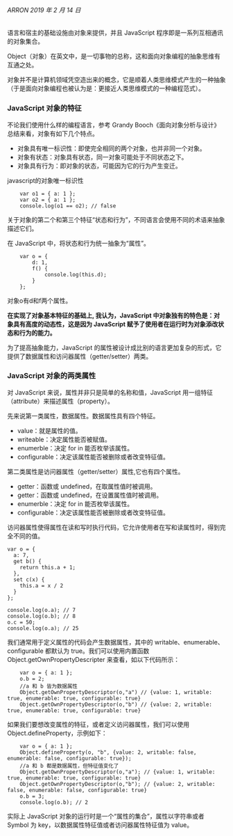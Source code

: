 ###### ARRON 2019 年 2 月 14 日

语言和宿主的基础设施由对象来提供，并且 JavaScript 程序即是一系列互相通讯的对象集合。

Object（对象）在英文中，是一切事物的总称，这和面向对象编程的抽象思维有互通之处。

对象并不是计算机领域凭空造出来的概念，它是顺着人类思维模式产生的一种抽象（于是面向对象编程也被认为是：更接近人类思维模式的一种编程范式）。

### JavaScript 对象的特征

不论我们使用什么样的编程语言，参考 Grandy Booch《面向对象分析与设计》总结来看，对象有如下几个特点。
- 对象具有唯一标识性：即使完全相同的两个对象，也并非同一个对象。
- 对象有状态：对象具有状态，同一对象可能处于不同状态之下。
- 对象具有行为：即对象的状态，可能因为它的行为产生变迁。

javascript的对象唯一标识性
```
    var o1 = { a: 1 };
    var o2 = { a: 1 };
    console.log(o1 == o2); // false
```
关于对象的第二个和第三个特征“状态和行为”，不同语言会使用不同的术语来抽象描述它们。

在 JavaScript 中，将状态和行为统一抽象为“属性”。

```
    var o = { 
        d: 1,
        f() {
            console.log(this.d);
        }    
    };
```
对象o有d和f两个属性。

<strong>在实现了对象基本特征的基础上, 我认为，JavaScript 中对象独有的特色是：对象具有高度的动态性，这是因为 JavaScript 赋予了使用者在运行时为对象添改状态和行为的能力。</strong>

为了提高抽象能力，JavaScript 的属性被设计成比别的语言更加复杂的形式，它提供了数据属性和访问器属性（getter/setter）两类。

### JavaScript 对象的两类属性

对 JavaScript 来说，属性并非只是简单的名称和值，JavaScript 用一组特征（attribute）来描述属性（property）。

先来说第一类属性，数据属性。数据属性具有四个特征。

- value：就是属性的值。
- writeable：决定属性能否被赋值。
- enumerble：决定 for in 能否枚举该属性。
- configurable：决定该属性能否被删除或者改变特征值。

第二类属性是访问器属性（getter/setter）属性,它也有四个属性。
- getter：函数或 undefined，在取属性值时被调用。
- getter：函数或 undefined，在设置属性值时被调用。
- enumerble：决定 for in 能否枚举该属性。
- configurable：决定该属性能否被删除或者改变特征值。

访问器属性使得属性在读和写时执行代码，它允许使用者在写和读属性时，得到完全不同的值。

```
var o = {
  a: 7,
  get b() { 
    return this.a + 1;
  },
  set c(x) {
    this.a = x / 2
  }
};

console.log(o.a); // 7
console.log(o.b); // 8
o.c = 50;
console.log(o.a); // 25
```

我们通常用于定义属性的代码会产生数据属性，其中的 writable、enumerable、configurable 都默认为 true。我们可以使用内置函数 Object.getOwnPropertyDescripter 来查看，如以下代码所示：
```
    var o = { a: 1 };
    o.b = 2;
    //a 和 b 皆为数据属性
    Object.getOwnPropertyDescriptor(o,"a") // {value: 1, writable: true, enumerable: true, configurable: true}
    Object.getOwnPropertyDescriptor(o,"b") // {value: 2, writable: true, enumerable: true, configurable: true}
```
如果我们要想改变属性的特征，或者定义访问器属性，我们可以使用 Object.defineProperty，示例如下：
```
    var o = { a: 1 };
    Object.defineProperty(o, "b", {value: 2, writable: false, enumerable: false, configurable: true});
    //a 和 b 都是数据属性，但特征值变化了
    Object.getOwnPropertyDescriptor(o,"a"); // {value: 1, writable: true, enumerable: true, configurable: true}
    Object.getOwnPropertyDescriptor(o,"b"); // {value: 2, writable: false, enumerable: false, configurable: true}
    o.b = 3;
    console.log(o.b); // 2
```

实际上 JavaScript 对象的运行时是一个“属性的集合”，属性以字符串或者 Symbol 为 key，以数据属性特征值或者访问器属性特征值为 value。



